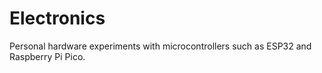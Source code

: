 # Electronics

Personal hardware experiments with microcontrollers such as ESP32 and Raspberry Pi Pico.
